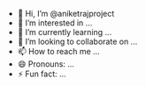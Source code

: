 - 👋 Hi, I’m @aniketrajproject
- 👀 I’m interested in ...
- 🌱 I’m currently learning ...
- 💞️ I’m looking to collaborate on ...
- 📫 How to reach me ...
- 😄 Pronouns: ...
- ⚡ Fun fact: ...

<!---
aniketrajproject/aniketrajproject is a ✨ special ✨ repository because its `README.md` (this file) appears on your GitHub profile.
You can click the Preview link to take a look at your changes.
--->
